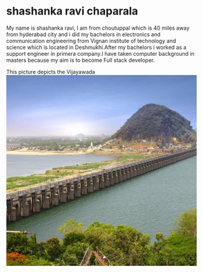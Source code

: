 # shashanka ravi chaparala
My name is shashanka ravi, I am from choutuppal which is 40 miles away from hyderabad city and i did my bachelors in electronics and communication engineering from Vignan institute of technology and science which is located in Deshmukhi.After my bachelors i worked as a support engineer in primera company.I have taken computer background in masters because my aim is to become Full stack developer.

This picture depicts the Vijayawada ![This picture depicts the vijayawada](vijayawada.jpg)
